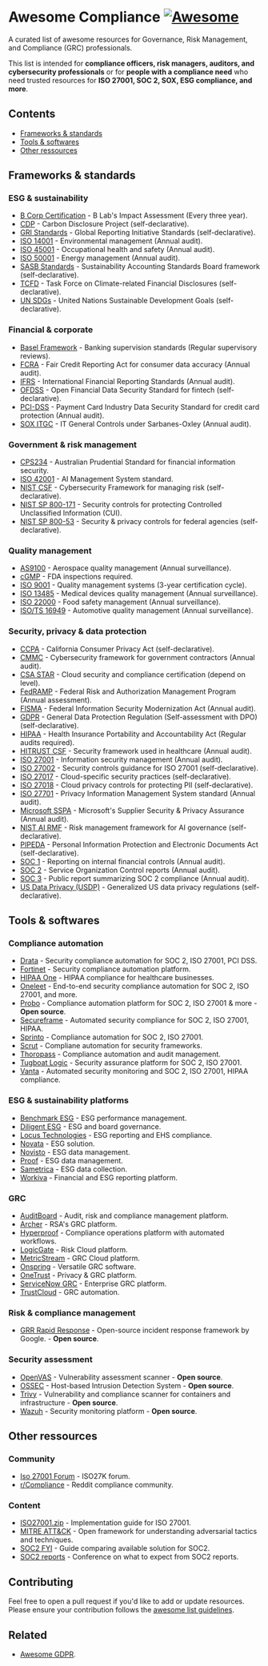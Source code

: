 # Awesome Compliance [![Awesome](https://awesome.re/badge.svg)](https://awesome.re)

A curated list of awesome resources for Governance, Risk Management, and Compliance (GRC) professionals.

This list is intended for **compliance officers, risk managers, auditors, and cybersecurity professionals** or for **people with a compliance need** who need trusted resources for **ISO 27001, SOC 2, SOX, ESG compliance, and more**.

## Contents
- [Frameworks & standards](#frameworks--standards)
- [Tools & softwares](#tools--softwares)
- [Other ressources](#other-ressources)

## Frameworks & standards

### ESG & sustainability
- [B Corp Certification](https://www.bcorporation.net/) - B Lab's Impact Assessment (Every three year).
- [CDP](https://www.cdp.net/) - Carbon Disclosure Project (self-declarative).
- [GRI Standards](https://www.globalreporting.org/) - Global Reporting Initiative Standards (self-declarative).
- [ISO 14001](https://www.iso.org/iso-14001-environmental-management.html) - Environmental management (Annual audit).
- [ISO 45001](https://www.iso.org/iso-45001-occupational-health-and-safety.html) - Occupational health and safety (Annual audit).
- [ISO 50001](https://www.iso.org/iso-50001-energy-management.html) - Energy management (Annual audit).
- [SASB Standards](https://www.sasb.org/) - Sustainability Accounting Standards Board framework (self-declarative).
- [TCFD](https://www.fsb-tcfd.org/) - Task Force on Climate-related Financial Disclosures (self-declarative).
- [UN SDGs](https://sdgs.un.org/) - United Nations Sustainable Development Goals (self-declarative).

### Financial & corporate
- [Basel Framework](https://www.bis.org/basel_framework/) - Banking supervision standards (Regular supervisory reviews).
- [FCRA](https://www.consumerfinance.gov/) - Fair Credit Reporting Act for consumer data accuracy (Annual audit).
- [IFRS](https://www.ifrs.org/) - International Financial Reporting Standards (Annual audit).
- [OFDSS](https://www.financialdataexchange.org/) - Open Financial Data Security Standard for fintech (self-declarative).
- [PCI-DSS](https://www.pcisecuritystandards.org/) - Payment Card Industry Data Security Standard for credit card protection (Annual audit).
- [SOX ITGC](https://www.sec.gov/spotlight/sarbanes-oxley.htm) - IT General Controls under Sarbanes-Oxley (Annual audit).

### Government & risk management
- [CPS234](https://www.apra.gov.au/cps-234-information-security) - Australian Prudential Standard for financial information security.
- [ISO 42001](https://www.iso.org/standard/81278.html) - AI Management System standard.
- [NIST CSF](https://www.nist.gov/cyberframework) - Cybersecurity Framework for managing risk (self-declarative).
- [NIST SP 800-171](https://csrc.nist.gov/publications/detail/sp/800-171/rev-2/final) - Security controls for protecting Controlled Unclassified Information (CUI).
- [NIST SP 800-53](https://csrc.nist.gov/publications/detail/sp/800-53/rev-5/final) - Security & privacy controls for federal agencies (self-declarative).

### Quality management
- [AS9100](https://www.sae.org/standards/as9100/) - Aerospace quality management (Annual surveillance).
- [cGMP](https://www.fda.gov/drugs/pharmaceutical-quality-resources/current-good-manufacturing-practice-cgmp-regulations) - FDA inspections required.
- [ISO 9001](https://www.iso.org/iso-9001-quality-management.html) - Quality management systems (3-year certification cycle).
- [ISO 13485](https://www.iso.org/standard/59752.html) - Medical devices quality management (Annual surveillance).
- [ISO 22000](https://www.iso.org/iso-22000-food-safety-management.html) - Food safety management (Annual surveillance).
- [ISO/TS 16949](https://www.iatf.org/) - Automotive quality management (Annual surveillance).
  
### Security, privacy & data protection
- [CCPA](https://oag.ca.gov/privacy/ccpa) - California Consumer Privacy Act (self-declarative).
- [CMMC](https://www.acq.osd.mil/cmmc/) - Cybersecurity framework for government contractors (Annual audit).
- [CSA STAR](https://cloudsecurityalliance.org/star/) - Cloud security and compliance certification (depend on level).
- [FedRAMP](https://www.fedramp.gov/) - Federal Risk and Authorization Management Program (Annual assessment).
- [FISMA](https://www.cisa.gov/federal-information-security-modernization-act) - Federal Information Security Modernization Act (Annual audit).
- [GDPR](https://gdpr.eu/) - General Data Protection Regulation (Self-assessment with DPO) (self-declarative).
- [HIPAA](https://www.hhs.gov/hipaa/index.html) - Health Insurance Portability and Accountability Act (Regular audits required).
- [HITRUST CSF](https://hitrustalliance.net/) - Security framework used in healthcare (Annual audit).
- [ISO 27001](https://www.iso.org/isoiec-27001-information-security.html) - Information security management (Annual audit).
- [ISO 27002](https://www.iso.org/isoiec-27002-information-security.html) - Security controls guidance for ISO 27001 (self-declarative).
- [ISO 27017](https://www.iso.org/standard/43757.html) - Cloud-specific security practices (self-declarative).
- [ISO 27018](https://www.iso.org/standard/76559.html) - Cloud privacy controls for protecting PII (self-declarative).
- [ISO 27701](https://www.iso.org/standard/71670.html) - Privacy Information Management System standard (Annual audit).
- [Microsoft SSPA](https://www.microsoft.com/en-us/trust-center/privacy/data-protection-requirements) - Microsoft's Supplier Security & Privacy Assurance (Annual audit).
- [NIST AI RMF](https://www.nist.gov/itl/ai-risk-management-framework) - Risk management framework for AI governance (self-declarative).
- [PIPEDA](https://www.priv.gc.ca/en/privacy-topics/privacy-laws-in-canada/the-personal-information-protection-and-electronic-documents-act-pipeda/) - Personal Information Protection and Electronic Documents Act (self-declarative).
- [SOC 1](https://www.aicpa-cima.com/topic/audit-assurance/audit-and-assurance-greater-than-soc-1) - Reporting on internal financial controls (Annual audit).
- [SOC 2](https://www.aicpa-cima.com/topic/audit-assurance/audit-and-assurance-greater-than-soc-2) - Service Organization Control reports (Annual audit).
- [SOC 3](https://www.aicpa-cima.com/topic/audit-assurance/audit-and-assurance-greater-than-soc-3) - Public report summarizing SOC 2 compliance (Annual audit).
- [US Data Privacy (USDP)](https://iapp.org/) - Generalized US data privacy regulations (self-declarative).

## Tools & softwares
### Compliance automation
- [Drata](https://drata.com/) - Security compliance automation for SOC 2, ISO 27001, PCI DSS.
- [Fortinet](https://www.fortinet.com/) - Security compliance automation platform.
- [HIPAA One](https://www.hipaaone.com/) - HIPAA compliance for healthcare businesses.
- [Oneleet](https://oneleet.com/) - End-to-end security compliance automation for SOC 2, ISO 27001, and more.
- [Probo](https://github.com/getprobo/probo) - Compliance automation platform for SOC 2, ISO 27001 & more - **Open source**.
- [Secureframe](https://secureframe.com/) - Automated security compliance for SOC 2, ISO 27001, HIPAA.
- [Sprinto](https://sprinto.com/) - Compliance automation for SOC 2, ISO 27001.
- [Scrut](https://www.scrut.io/) - Compliane automation for security frameworks.
- [Thoropass](https://www.thoropass.com/) - Compliance automation and audit management.
- [Tugboat Logic](https://tugboatlogic.com/) - Security assurance platform for SOC 2, ISO 27001.
- [Vanta](https://www.vanta.com/) - Automated security monitoring and SOC 2, ISO 27001, HIPAA compliance.

### ESG & sustainability platforms
- [Benchmark ESG](https://www.benchmarkdigital.com/) - ESG performance management.
- [Diligent ESG](https://www.diligent.com/solutions/esg/) - ESG and board governance.
- [Locus Technologies](https://locustec.com/) - ESG reporting and EHS compliance.
- [Novata](https://novata.com/) - ESG solution.
- [Novisto](https://novisto.com/) - ESG data management.
- [Proof](https://proof.io/) - ESG data management.
- [Sametrica](https://sametrica.com/) - ESG data collection.
- [Workiva](https://www.persefoni.com/partners/workiva) - Financial and ESG reporting platform.

### GRC
- [AuditBoard](https://www.auditboard.com/) - Audit, risk and compliance management platform.
- [Archer](https://www.archerirm.com/) - RSA's GRC platform.
- [Hyperproof](https://hyperproof.io/) - Compliance operations platform with automated workflows.
- [LogicGate](https://www.logicgate.com/) - Risk Cloud platform.
- [MetricStream](https://www.metricstream.com/) - GRC Cloud platform.
- [Onspring](https://www.onspring.com/) - Versatile GRC software.
- [OneTrust](https://www.onetrust.com/) - Privacy & GRC platform.
- [ServiceNow GRC](https://www.servicenow.com/products/governance-risk-and-compliance.html) - Enterprise GRC platform.
- [TrustCloud](https://www.trustcloud.ai/) - GRC automation.

### Risk & compliance management
- [GRR Rapid Response](https://github.com/google/grr) - Open-source incident response framework by Google. - **Open source**.

### Security assessment
- [OpenVAS](https://github.com/greenbone/) - Vulnerability assessment scanner  - **Open source**.
- [OSSEC](https://github.com/ossec/ossec-hids) - Host-based Intrusion Detection System  - **Open source**.
- [Trivy](https://github.com/aquasecurity/trivy) - Vulnerability and compliance scanner for containers and infrastructure  - **Open source**.
- [Wazuh](https://github.com/wazuh) - Security monitoring platform  - **Open source**.

## Other ressources

### Community
- [Iso 27001 Forum](https://www.iso27001security.com/) - ISO27K forum.
- [r/Compliance](https://www.reddit.com/r/Compliance/) - Reddit compliance community.

### Content
- [ISO27001.zip](https://www.iso27001.zip/) - Implementation guide for ISO 27001.
- [MITRE ATT&CK](https://attack.mitre.org/) - Open framework for understanding adversarial tactics and techniques.
- [SOC2 FYI](https://www.soc2.fyi/) - Guide comparing available solution for SOC2.
- [SOC2 reports](https://www.youtube.com/watch?v=jzrn_7vIePM) - Conference on what to expect from SOC2 reports.


## Contributing
Feel free to open a pull request if you'd like to add or update resources. Please ensure your contribution follows the [awesome list guidelines](https://github.com/sindresorhus/awesome/blob/main/contributing.md).

## Related

- [Awesome GDPR](https://github.com/oppoverbakke/awesome-gdpr).
